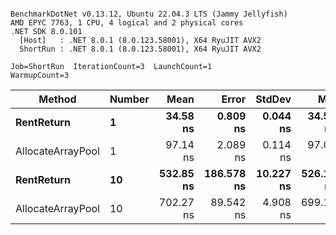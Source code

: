 ```

BenchmarkDotNet v0.13.12, Ubuntu 22.04.3 LTS (Jammy Jellyfish)
AMD EPYC 7763, 1 CPU, 4 logical and 2 physical cores
.NET SDK 8.0.101
  [Host]   : .NET 8.0.1 (8.0.123.58001), X64 RyuJIT AVX2
  ShortRun : .NET 8.0.1 (8.0.123.58001), X64 RyuJIT AVX2

Job=ShortRun  IterationCount=3  LaunchCount=1  
WarmupCount=3  

```
| Method            | Number | Mean      | Error      | StdDev    | Min       | Max       | Allocated |
|------------------ |------- |----------:|-----------:|----------:|----------:|----------:|----------:|
| **RentReturn**        | **1**      |  **34.58 ns** |   **0.809 ns** |  **0.044 ns** |  **34.53 ns** |  **34.62 ns** |         **-** |
| AllocateArrayPool | 1      |  97.14 ns |   2.089 ns |  0.114 ns |  97.01 ns |  97.21 ns |         - |
| **RentReturn**        | **10**     | **532.85 ns** | **186.578 ns** | **10.227 ns** | **526.17 ns** | **544.63 ns** |         **-** |
| AllocateArrayPool | 10     | 702.27 ns |  89.542 ns |  4.908 ns | 699.12 ns | 707.93 ns |         - |
